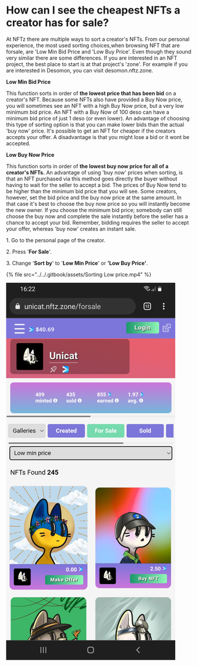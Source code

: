 # How can I see the cheapest NFTs a creator has for sale?

At NFTz there are multiple ways to sort a creator's NFTs. From our personal experience, the most used sorting choices,when browsing NFT that are forsale, are 'Low Min Bid Price and 'Low Buy Price'. Even though they sound very similar there are some differences. If you are interested in an NFT project, the best place to start is at that project's 'zone'. For example if you are interested in Desomon, you can visit desomon.nftz.zone.&#x20;

**Low Min Bid Price**

This function sorts in order of **the lowest price that has been bid** on a creator's NFT. Because some NFTs also have provided a Buy Now price, you will sometimes see an NFT with a high Buy Now price, but a very low minimum bid price. An NFT with a Buy Now of 100 deso can have a minimum bid price of just 1 deso (or even lower). An advantage of choosing this type of sorting option is that you can make lower bids than the actual 'buy now' price. It's possible to get an NFT for cheaper if the creators accepts your offer. A disadvantage is that you might lose a bid or it wont be accepted.&#x20;

**Low Buy Now Price**

This function sorts in order of **the lowest buy now price for all of a creator's NFTs.** An advantage of using 'buy now' prices when sorting, is that an NFT purchased via this method goes directly the buyer without having to wait for the seller to accept a bid. The prices of Buy Now tend to be higher than the minimum bid price that you will see. Some creators, however, set the bid price and the buy now price at the same amount. In that case it's best to choose the buy now price so you will instantly become the new owner. If you choose the minimum bid price; somebody can still choose the buy now and complete the sale instantly before the seller has a chance to accept your bid.  Remember, bidding requires the seller to accept your offer, whereas 'buy now' creates an instant sale.



1\. Go to the personal page of the creator.

2\. Press '**For Sale**'.

3\. Change '**Sort by**' to '**Low Min Price**' or **'Low Buy Price'**.

{% file src="../../.gitbook/assets/Sorting Low price.mp4" %}

![](<../../.gitbook/assets/Picture Low min Price.jpg>)
